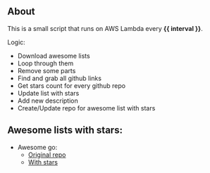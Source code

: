 ## About
This is a small script that runs on AWS Lambda every **{{ interval }}**.

Logic:
- Download awesome lists
- Loop through them
- Remove some parts
- Find and grab all github links
- Get stars count for every github repo
- Update list with stars
- Add new description
- Create/Update repo for awesome list with stars

## Awesome lists with stars:

- Awesome go:
  - [Original repo](https://github.com/avelino/awesome-go)
  - [With stars](https://github.com/amanbolat/awesome-go-with-stars)
  